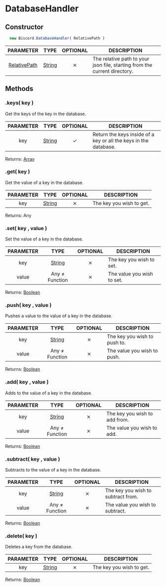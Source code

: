 # DatabaseHandler

## Constructor

```javascript
  new Biscord.DatabaseHandler( RelativePath )
```

| PARAMETER | TYPE | OPTIONAL | DESCRIPTION |
| :--: | :-----: | :-----: | ----------- |
| [RelativePath](https://www.geeksforgeeks.org/node-js-path-relative-method/#:~:text=The%20path.,to%20a%20zero%2Dlength%20string.) | [String](https://developer.mozilla.org/en-US/docs/Web/JavaScript/Reference/Global_Objects/String) | ⨯ | The relative path to your json file, starting from the current directory. |

## Methods

### .keys( key )
Get the keys of the key in the database.

| PARAMETER | TYPE | OPTIONAL | DESCRIPTION |
| :--: | :-----: | :-----: | ----------- |
| key | [String](https://developer.mozilla.org/en-US/docs/Web/JavaScript/Reference/Global_Objects/String) | ✓ | Return the keys inside of a key or all the keys in the database. |

Returns: [Array](https://developer.mozilla.org/en-US/docs/Web/JavaScript/Reference/Global_Objects/Array/map)

### .get( key )
Get the value of a key in the database.

| PARAMETER | TYPE | OPTIONAL | DESCRIPTION |
| :--: | :-----: | :-----: | ----------- |
| key | [String](https://developer.mozilla.org/en-US/docs/Web/JavaScript/Reference/Global_Objects/String) | ⨯ | The key you wish to get. |

Returns: Any

### .set( key , value )
Set the value of a key in the database.

| PARAMETER | TYPE | OPTIONAL | DESCRIPTION |
| :--: | :-----: | :-----: | ----------- |
| key | [String](https://developer.mozilla.org/en-US/docs/Web/JavaScript/Reference/Global_Objects/String) | ⨯ | The key you wish to set. |
| value | Any ≠ Function | ⨯ | The value you wish to set. |

Returns: [Boolean](https://developer.mozilla.org/en-US/docs/Web/JavaScript/Reference/Global_Objects/Boolean)

### .push( key , value )
Pushes a value to the value of a key in the database.

| PARAMETER | TYPE | OPTIONAL | DESCRIPTION |
| :--: | :-----: | :-----: | ----------- |
| key | [String](https://developer.mozilla.org/en-US/docs/Web/JavaScript/Reference/Global_Objects/String) | ⨯ | The key you wish to push to. |
| value | Any ≠ Function | ⨯ | The value you wish to push. |

Returns: [Boolean](https://developer.mozilla.org/en-US/docs/Web/JavaScript/Reference/Global_Objects/Boolean)

### .add( key , value )
Adds to the value of a key in the database.

| PARAMETER | TYPE | OPTIONAL | DESCRIPTION |
| :--: | :-----: | :-----: | ----------- |
| key | [String](https://developer.mozilla.org/en-US/docs/Web/JavaScript/Reference/Global_Objects/String) | ⨯ | The key you wish to add from. |
| value | Any ≠ Function | ⨯ | The value you wish to add. |

Returns: [Boolean](https://developer.mozilla.org/en-US/docs/Web/JavaScript/Reference/Global_Objects/Boolean)


### .subtract( key , value )
Subtracts to the value of a key in the database.

| PARAMETER | TYPE | OPTIONAL | DESCRIPTION |
| :--: | :-----: | :-----: | ----------- |
| key | [String](https://developer.mozilla.org/en-US/docs/Web/JavaScript/Reference/Global_Objects/String) | ⨯ | The key you wish to subtract from. |
| value | Any ≠ Function | ⨯ | The value you wish to subtract. |

Returns: [Boolean](https://developer.mozilla.org/en-US/docs/Web/JavaScript/Reference/Global_Objects/Boolean)

### .delete( key )
Deletes a key from the database.

| PARAMETER | TYPE | OPTIONAL | DESCRIPTION |
| :--: | :-----: | :-----: | ----------- |
| key | [String](https://developer.mozilla.org/en-US/docs/Web/JavaScript/Reference/Global_Objects/String) | ⨯ | The key you wish to get. |

Returns: [Boolean](https://developer.mozilla.org/en-US/docs/Web/JavaScript/Reference/Global_Objects/Boolean)
